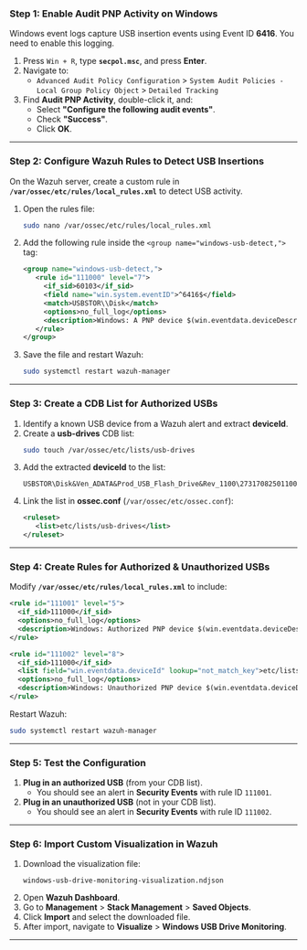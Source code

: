 ### **Step 1: Enable Audit PNP Activity on Windows**
Windows event logs capture USB insertion events using Event ID **6416**. You need to enable this logging.

1. Press `Win + R`, type **`secpol.msc`**, and press **Enter**.
2. Navigate to:
   - `Advanced Audit Policy Configuration` > `System Audit Policies - Local Group Policy Object` > `Detailed Tracking`
3. Find **Audit PNP Activity**, double-click it, and:
   - Select **"Configure the following audit events"**.
   - Check **"Success"**.
   - Click **OK**.

---

### **Step 2: Configure Wazuh Rules to Detect USB Insertions**
On the Wazuh server, create a custom rule in **`/var/ossec/etc/rules/local_rules.xml`** to detect USB activity.

1. Open the rules file:
   ```bash
   sudo nano /var/ossec/etc/rules/local_rules.xml
   ```
2. Add the following rule inside the `<group name="windows-usb-detect,">` tag:
   ```xml
   <group name="windows-usb-detect,">
      <rule id="111000" level="7">
        <if_sid>60103</if_sid>
        <field name="win.system.eventID">^6416$</field>
        <match>USBSTOR\\Disk</match>
        <options>no_full_log</options>
        <description>Windows: A PNP device $(win.eventdata.deviceDescription) was connected to $(win.system.computer).</description>
      </rule>
   </group>
   ```
3. Save the file and restart Wazuh:
   ```bash
   sudo systemctl restart wazuh-manager
   ```

---

### **Step 3: Create a CDB List for Authorized USBs**
1. Identify a known USB device from a Wazuh alert and extract **deviceId**.
2. Create a **usb-drives** CDB list:
   ```bash
   sudo touch /var/ossec/etc/lists/usb-drives
   ```
3. Add the extracted **deviceId** to the list:
   ```
   USBSTOR\Disk&Ven_ADATA&Prod_USB_Flash_Drive&Rev_1100\273170825011004C&0:
   ```
4. Link the list in **ossec.conf** (`/var/ossec/etc/ossec.conf`):
   ```xml
   <ruleset>
      <list>etc/lists/usb-drives</list>
   </ruleset>
   ```

---

### **Step 4: Create Rules for Authorized & Unauthorized USBs**
Modify **`/var/ossec/etc/rules/local_rules.xml`** to include:

```xml
<rule id="111001" level="5">
  <if_sid>111000</if_sid>
  <options>no_full_log</options>
  <description>Windows: Authorized PNP device $(win.eventdata.deviceDescription) was connected to $(win.system.computer).</description>
</rule>

<rule id="111002" level="8">
  <if_sid>111000</if_sid>
  <list field="win.eventdata.deviceId" lookup="not_match_key">etc/lists/usb-drives</list>
  <options>no_full_log</options>
  <description>Windows: Unauthorized PNP device $(win.eventdata.deviceDescription) was connected to $(win.system.computer).</description>
</rule>
```

Restart Wazuh:
```bash
sudo systemctl restart wazuh-manager
```

---

### **Step 5: Test the Configuration**
1. **Plug in an authorized USB** (from your CDB list).
   - You should see an alert in **Security Events** with rule ID `111001`.
2. **Plug in an unauthorized USB** (not in your CDB list).
   - You should see an alert in **Security Events** with rule ID `111002`.

---

### **Step 6: Import Custom Visualization in Wazuh**
1. Download the visualization file:
   ```
   windows-usb-drive-monitoring-visualization.ndjson
   ```
2. Open **Wazuh Dashboard**.
3. Go to **Management** > **Stack Management** > **Saved Objects**.
4. Click **Import** and select the downloaded file.
5. After import, navigate to **Visualize** > **Windows USB Drive Monitoring**.

---
